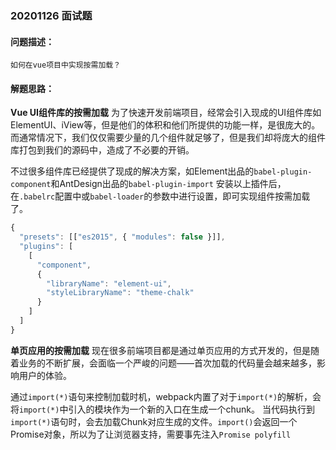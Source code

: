 ### 20201126 面试题

#### 问题描述：

```
如何在vue项目中实现按需加载？
```

#### 解题思路：

**Vue UI组件库的按需加载** 为了快速开发前端项目，经常会引入现成的UI组件库如ElementUI、iView等，但是他们的体积和他们所提供的功能一样，是很庞大的。 而通常情况下，我们仅仅需要少量的几个组件就足够了，但是我们却将庞大的组件库打包到我们的源码中，造成了不必要的开销。

不过很多组件库已经提供了现成的解决方案，如Element出品的`babel-plugin-component`和AntDesign出品的`babel-plugin-import` 安装以上插件后，在`.babelrc`配置中或`babel-loader`的参数中进行设置，即可实现组件按需加载了。

```javascript
{
  "presets": [["es2015", { "modules": false }]],
  "plugins": [
    [
      "component",
      {
        "libraryName": "element-ui",
        "styleLibraryName": "theme-chalk"
      }
    ]
  ]
}
```

**单页应用的按需加载** 现在很多前端项目都是通过单页应用的方式开发的，但是随着业务的不断扩展，会面临一个严峻的问题——首次加载的代码量会越来越多，影响用户的体验。

通过`import(*)`语句来控制加载时机，webpack内置了对于`import(*)`的解析，会将`import(*)`中引入的模块作为一个新的入口在生成一个chunk。 当代码执行到`import(*)`语句时，会去加载Chunk对应生成的文件。`import()`会返回一个Promise对象，所以为了让浏览器支持，需要事先注入`Promise polyfill`